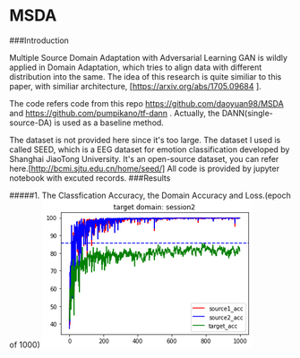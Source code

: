 # MSDA
###Introduction  

Multiple Source Domain Adaptation with Adversarial Learning
GAN is wildly applied in Domain Adaptation, which tries to align data with different distribution into the same. The idea of this research is quite similiar to this paper, with similiar architecture, [https://arxiv.org/abs/1705.09684 ].  

The code refers code from this repo https://github.com/daoyuan98/MSDA and https://github.com/pumpikano/tf-dann . Actually, the DANN(single-source-DA) is used as a baseline method.  

The dataset is not provided here since it's too large. The dataset I used is called SEED, which is a EEG dataset for emotion classification developed by Shanghai JiaoTong University. It's an open-source dataset, you can refer here.[http://bcmi.sjtu.edu.cn/home/seed/]
All code is provided by jupyter notebook with excuted records.
###Results
  
  
#####1. The Classfication Accuracy, the Domain Accuracy and Loss.(epoch of 1000)
![](images/48,1000,p_acc.png)
